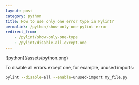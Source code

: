 ```yaml
---
layout: post
category: python
title: How to use only one error type in Pylint?
permalink: /python/show-only-one-pylint-error
redirect_from:
    - /pylint/show-only-one-type
    - /pylint/disable-all-except-one
---
```

<div class="wide-logos" markdown="1">
![python](/assets/python.png)
</div>

To disable all errors except one, for example, unused imports:

```zsh
pylint --disable=all --enable=unused-import my_file.py
```

